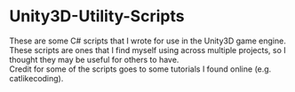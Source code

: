 # Unity3D-Utility-Scripts
These are some C# scripts that I wrote for use in the Unity3D game engine.  
These scripts are ones that I find myself using across multiple projects, so I thought they may be useful for others to have.  
Credit for some of the scripts goes to some tutorials I found online (e.g. catlikecoding).
